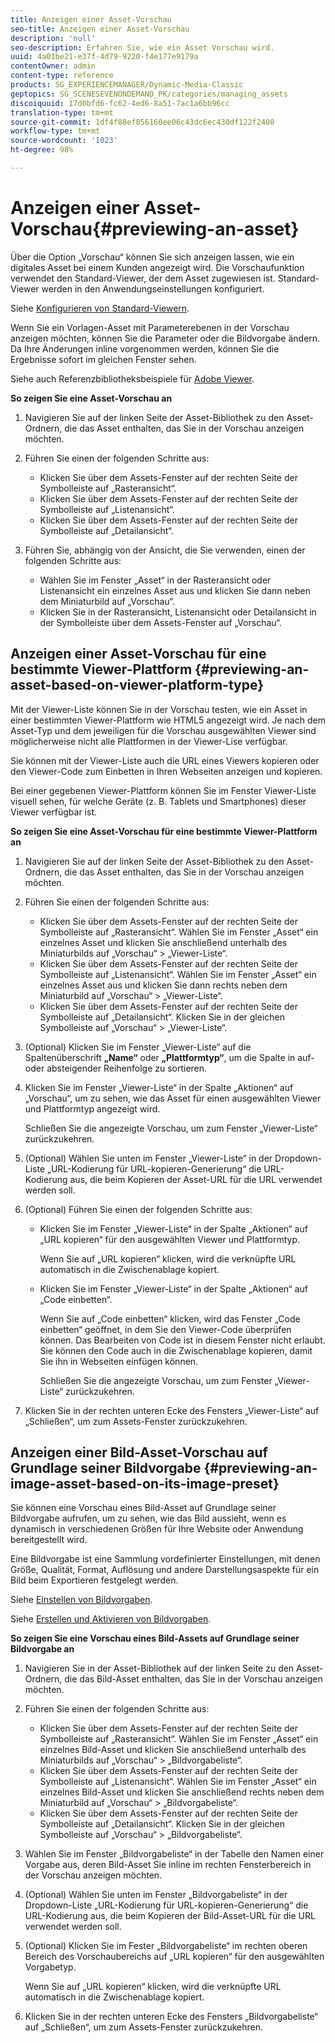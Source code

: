 ```yaml
---
title: Anzeigen einer Asset-Vorschau
seo-title: Anzeigen einer Asset-Vorschau
description: 'null'
seo-description: Erfahren Sie, wie ein Asset Vorschau wird.
uuid: 4a01be21-e37f-4d79-9220-f4e177e9179a
contentOwner: admin
content-type: reference
products: SG_EXPERIENCEMANAGER/Dynamic-Media-Classic
geptopics: SG_SCENESEVENONDEMAND_PK/categories/managing_assets
discoiquuid: 17d0bfd6-fc62-4ed6-8a51-7ac1a6bb96cc
translation-type: tm+mt
source-git-commit: 1df4f88ef856160ee06c43dc6ec430df122f2408
workflow-type: tm+mt
source-wordcount: '1023'
ht-degree: 98%

---
```



# Anzeigen einer Asset-Vorschau{#previewing-an-asset}

Über die Option „Vorschau“ können Sie sich anzeigen lassen, wie ein digitales Asset bei einem Kunden angezeigt wird. Die Vorschaufunktion verwendet den Standard-Viewer, der dem Asset zugewiesen ist. Standard-Viewer werden in den Anwendungseinstellungen konfiguriert. 

Siehe [Konfigurieren von Standard-Viewern](application-setup.md#configuring_default_viewers).

Wenn Sie ein Vorlagen-Asset mit Parameterebenen in der Vorschau anzeigen möchten, können Sie die Parameter oder die Bildvorgabe ändern. Da Ihre Änderungen inline vorgenommen werden, können Sie die Ergebnisse sofort im gleichen Fenster sehen.

Siehe auch Referenzbibliotheksbeispiele für [Adobe Viewer](https://landing.adobe.com/en/na/dynamic-media/ctir-2755/live-demos.html).

**So zeigen Sie eine Asset-Vorschau an**

1. Navigieren Sie auf der linken Seite der Asset-Bibliothek zu den Asset-Ordnern, die das Asset enthalten, das Sie in der Vorschau anzeigen möchten.
1. Führen Sie einen der folgenden Schritte aus:

   * Klicken Sie über dem Assets-Fenster auf der rechten Seite der Symbolleiste auf „Rasteransicht“.
   * Klicken Sie über dem Assets-Fenster auf der rechten Seite der Symbolleiste auf „Listenansicht“.
   * Klicken Sie über dem Assets-Fenster auf der rechten Seite der Symbolleiste auf „Detailansicht“.

1. Führen Sie, abhängig von der Ansicht, die Sie verwenden, einen der folgenden Schritte aus:

   * Wählen Sie im Fenster „Asset“ in der Rasteransicht oder Listenansicht ein einzelnes Asset aus und klicken Sie dann neben dem Miniaturbild auf „Vorschau“.
   * Klicken Sie in der Rasteransicht, Listenansicht oder Detailansicht in der Symbolleiste über dem Assets-Fenster auf „Vorschau“.

## Anzeigen einer Asset-Vorschau für eine bestimmte Viewer-Plattform {#previewing-an-asset-based-on-viewer-platform-type}

Mit der Viewer-Liste können Sie in der Vorschau testen, wie ein Asset in einer bestimmten Viewer-Plattform wie HTML5 angezeigt wird. Je nach dem Asset-Typ und dem jeweiligen für die Vorschau ausgewählten Viewer sind möglicherweise nicht alle Plattformen in der Viewer-Lise verfügbar.

Sie können mit der Viewer-Liste auch die URL eines Viewers kopieren oder den Viewer-Code zum Einbetten in Ihren Webseiten anzeigen und kopieren.

Bei einer gegebenen Viewer-Plattform können Sie im Fenster Viewer-Liste visuell sehen, für welche Geräte (z. B. Tablets und Smartphones) dieser Viewer verfügbar ist.

**So zeigen Sie eine Asset-Vorschau für eine bestimmte Viewer-Plattform an**

1. Navigieren Sie auf der linken Seite der Asset-Bibliothek zu den Asset-Ordnern, die das Asset enthalten, das Sie in der Vorschau anzeigen möchten.
1. Führen Sie einen der folgenden Schritte aus:

   * Klicken Sie über dem Assets-Fenster auf der rechten Seite der Symbolleiste auf „Rasteransicht“. Wählen Sie im Fenster „Asset“ ein einzelnes Asset und klicken Sie anschließend unterhalb des Miniaturbilds auf „Vorschau“ > „Viewer-Liste“.
   * Klicken Sie über dem Assets-Fenster auf der rechten Seite der Symbolleiste auf „Listenansicht“. Wählen Sie im Fenster „Asset“ ein einzelnes Asset aus und klicken Sie dann rechts neben dem Miniaturbild auf „Vorschau“ > „Viewer-Liste“.
   * Klicken Sie über dem Assets-Fenster auf der rechten Seite der Symbolleiste auf „Detailansicht“. Klicken Sie in der gleichen Symbolleiste auf „Vorschau“ > „Viewer-Liste“.

1. (Optional) Klicken Sie im Fenster „Viewer-Liste“ auf die Spaltenüberschrift **„Name“** oder **„Plattformtyp“**, um die Spalte in auf- oder absteigender Reihenfolge zu sortieren.
1. Klicken Sie im Fenster „Viewer-Liste“ in der Spalte „Aktionen“ auf „Vorschau“, um zu sehen, wie das Asset für einen ausgewählten Viewer und Plattformtyp angezeigt wird.

   Schließen Sie die angezeigte Vorschau, um zum Fenster „Viewer-Liste“ zurückzukehren.

1. (Optional) Wählen Sie unten im Fenster „Viewer-Liste“ in der Dropdown-Liste „URL-Kodierung für URL-kopieren-Generierung“ die URL-Kodierung aus, die beim Kopieren der Asset-URL für die URL verwendet werden soll.
1. (Optional) Führen Sie einen der folgenden Schritte aus:

   * Klicken Sie im Fenster „Viewer-Liste“ in der Spalte „Aktionen“ auf „URL kopieren“ für den ausgewählten Viewer und Plattformtyp.

      Wenn Sie auf „URL kopieren“ klicken, wird die verknüpfte URL automatisch in die Zwischenablage kopiert.

   * Klicken Sie im Fenster „Viewer-Liste“ in der Spalte „Aktionen“ auf „Code einbetten“.

      Wenn Sie auf „Code einbetten“ klicken, wird das Fenster „Code einbetten“ geöffnet, in dem Sie den Viewer-Code überprüfen können. Das Bearbeiten von Code ist in diesem Fenster nicht erlaubt. Sie können den Code auch in die Zwischenablage kopieren, damit Sie ihn in Webseiten einfügen können.

      Schließen Sie die angezeigte Vorschau, um zum Fenster „Viewer-Liste“ zurückzukehren.

1. Klicken Sie in der rechten unteren Ecke des Fensters „Viewer-Liste“ auf „Schließen“, um zum Assets-Fenster zurückzukehren.

## Anzeigen einer Bild-Asset-Vorschau auf Grundlage seiner Bildvorgabe {#previewing-an-image-asset-based-on-its-image-preset}

Sie können eine Vorschau eines Bild-Asset auf Grundlage seiner Bildvorgabe aufrufen, um zu sehen, wie das Bild aussieht, wenn es dynamisch in verschiedenen Größen für Ihre Website oder Anwendung bereitgestellt wird.

Eine Bildvorgabe ist eine Sammlung vordefinierter Einstellungen, mit denen Größe, Qualität, Format, Auflösung und andere Darstellungsaspekte für ein Bild beim Exportieren festgelegt werden. 

Siehe [Einstellen von Bildvorgaben](setting-image-presets.md#setting_up_image_presets).

Siehe [Erstellen und Aktivieren von Bildvorgaben](creating-enabling-image-presets.md#creating_and_enabling_image_presets).

**So zeigen Sie eine Vorschau eines Bild-Assets auf Grundlage seiner Bildvorgabe an**

1. Navigieren Sie in der Asset-Bibliothek auf der linken Seite zu den Asset-Ordnern, die das Bild-Asset enthalten, das Sie in der Vorschau anzeigen möchten.
1. Führen Sie einen der folgenden Schritte aus:

   * Klicken Sie über dem Assets-Fenster auf der rechten Seite der Symbolleiste auf „Rasteransicht“. Wählen Sie im Fenster „Asset“ ein einzelnes Bild-Asset und klicken Sie anschließend unterhalb des Miniaturbilds auf „Vorschau“ > „Bildvorgabeliste“.
   * Klicken Sie über dem Assets-Fenster auf der rechten Seite der Symbolleiste auf „Listenansicht“. Wählen Sie im Fenster „Asset“ ein einzelnes Bild-Asset und klicken Sie anschließend rechts neben dem Miniaturbild auf „Vorschau“ > „Bildvorgabeliste“.
   * Klicken Sie über dem Assets-Fenster auf der rechten Seite der Symbolleiste auf „Detailansicht“. Klicken Sie in der gleichen Symbolleiste auf „Vorschau“ > „Bildvorgabeliste“.

1. Wählen Sie im Fenster „Bildvorgabeliste“ in der Tabelle den Namen einer Vorgabe aus, deren Bild-Asset Sie inline im rechten Fensterbereich in der Vorschau anzeigen möchten.
1. (Optional) Wählen Sie unten im Fenster „Bildvorgabeliste“ in der Dropdown-Liste „URL-Kodierung für URL-kopieren-Generierung“ die URL-Kodierung aus, die beim Kopieren der Bild-Asset-URL für die URL verwendet werden soll.
1. (Optional) Klicken Sie im Fester „Bildvorgabeliste“ im rechten oberen Bereich des Vorschaubereichs auf „URL kopieren“ für den ausgewählten Vorgabetyp.

   Wenn Sie auf „URL kopieren“ klicken, wird die verknüpfte URL automatisch in die Zwischenablage kopiert.

1. Klicken Sie in der rechten unteren Ecke des Fensters „Bildvorgabeliste“ auf „Schließen“, um zum Assets-Fenster zurückzukehren.

